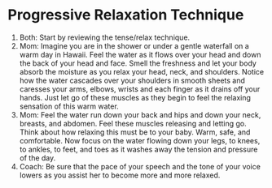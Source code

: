 # Progressive Relaxation Technique

1. Both: Start by reviewing the tense/relax technique.
2. Mom: Imagine you are in the shower or under a gentle waterfall on a warm day in Hawaii. Feel the water as it flows over your head and down the back of your head and face. Smell the freshness and let your body absorb the moisture as you relax your head, neck, and shoulders. Notice how the water cascades over your shoulders in smooth sheets and caresses your arms, elbows, wrists and each finger as it drains off your hands. Just let go of these muscles as they begin to feel the relaxing sensation of this warm water.
3. Mom: Feel the water run down your back and hips and down your neck, breasts, and abdomen. Feel these muscles releasing and letting go. Think about how relaxing this must be to your baby. Warm, safe, and comfortable. Now focus on the water flowing down your legs, to knees, to ankles, to feet, and toes as it washes away the tension and pressure of the day.
4. Coach: Be sure that the pace of your speech and the tone of your voice lowers as you assist her to become more and more relaxed.
